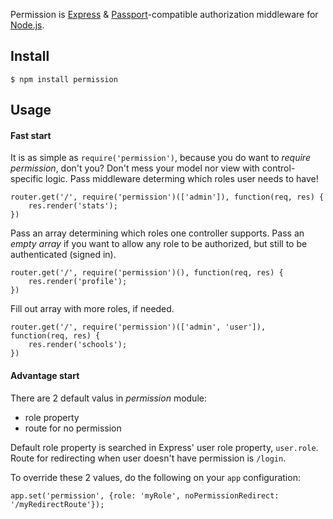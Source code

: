 Permission is [Express](http://expressjs.com/) & [Passport](http://passportjs.org/)-compatible authorization
middleware for [Node.js](http://nodejs.org/).

## Install

    $ npm install permission


## Usage

#### Fast start
It is as simple as `require('permission')`, because you do want to _require permission_, don't you? Don't mess your model nor view with control-specific logic. Pass middleware determing which roles user needs to have!

	router.get('/', require('permission')(['admin']), function(req, res) {
    	res.render('stats');
	})

Pass an array determining which roles one controller supports. 
Pass an _empty array_ if you want to allow any role to be authorized,
 but still to be authenticated (signed in).

	router.get('/', require('permission')(), function(req, res) {
    	res.render('profile');
	})


Fill out array with more roles, if needed.

	router.get('/', require('permission')(['admin', 'user']), function(req, res) {
    	res.render('schools');
	})


#### Advantage start
There are 2 default valus in _permission_ module:
- role property
- route for no permission

Default role property is searched in Express' user role property, `user.role`. 
Route for redirecting when user doesn't have permission is `/login`.

To override these 2 values, do the following on your `app` configuration:

	app.set('permission', {role: 'myRole', noPermissionRedirect: '/myRedirectRoute'});